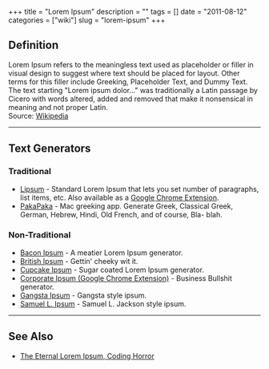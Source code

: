 +++
title = "Lorem Ipsum"
description = ""
tags = []
date = "2011-08-12"
categories = ["wiki"]
slug = "lorem-ipsum"
+++


 

<h2 id="toc0">Definition</h2>
<p>Lorem Ipsum refers to the meaningless text used as placeholder or filler in visual design to suggest where text should be placed for layout. Other terms for this filler include Greeking, Placeholder Text, and Dummy Text. The text starting &quot;Lorem ipsum dolor...&quot; was traditionally a Latin passage by Cicero with words altered, added and removed that make it nonsensical in meaning and not proper Latin. <br />
Source: <a href="http://en.wikipedia.org/wiki/Lorem_ipsum">Wikipedia</a></p>

<hr />

<h2 id="toc1">Text Generators</h2>

<h3 id="toc2">Traditional</h3>
<ul>
    <li> <a href="http://lipsum.com/">Lipsum</a> - Standard Lorem Ipsum that lets you set number of paragraphs, list items, etc.  Also available as a <a href="http://goo.gl/o9wvR">Google Chrome Extension</a>.</li>
    <li> <a href="http://itunes.apple.com/us/app/pakapaka/id423792431">PakaPaka</a> - Mac greeking app. Generate Greek, Classical Greek, German, Hebrew, Hindi, Old French, and of course, Bla- blah. </li>
</ul>


<h3 id="toc3">Non-Traditional</h3>
<ul>
    <li> <a href="http://baconipsum.com/">Bacon Ipsum</a> - A meatier Lorem Ipsum generator.</li>
    <li> <a href="http://johndoesdesign.com/british-ipsum/">British Ipsum</a> - Gettin' cheeky wit it.</li>
    <li> <a href="http://cupcakeipsum.com/">Cupcake Ipsum</a> - Sugar coated Lorem Ipsum generator.</li>
    <li> <a href="http://goo.gl/mqIYF">Corporate Ipsum (Google Chrome Extension)</a> - Business Bullshit generator.</li>
    <li> <a href="http://www.lorizzle.nl/?feed=1">Gangsta Ipsum</a> - Gangsta style ipsum.</li>
    <li> <a href="http://slipsum.com/">Samuel L. Ipsum</a> - Samuel L. Jackson style ipsum.</li>
</ul>

<hr />

<h2 id="toc4">See Also</h2>
<ul>
    <li> <a href="http://www.codinghorror.com/blog/2012/05/the-eternal-lorem-ipsum.html">The Eternal Lorem Ipsum, Coding Horror</a></li>
</ul>


